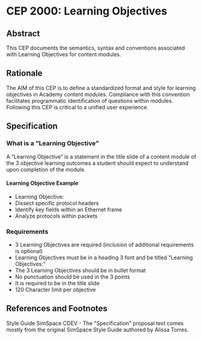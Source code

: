 # CEP 2000: Learning Objectives

## Abstract

This CEP documents the semantics, syntax and conventions associated with Learning Objectives for content modules. 

## Rationale

The AIM of this CEP is to define a standardized format and style for learning objectives in Academy content modules. Compliance with this convention facilitates programmatic identification of questions within modules. Following this CEP is critical to a unified user experience.

## Specification

### What is a “Learning Objective”

A  “Learning Objective” is a statement in the title slide of a content module of the 3 objective learning outcomes a student should expect to understand upon completion of the module. 

#### Learning Objective Example

-  Learning Objective:
-  Dissect specific protocol headers
-  Identify key fields within an Ethernet frame
-  Analyze protocols within packets

### Requirements

-  3 Learning Objectives are required (inclusion of additional requirements is optional)
-  Learning Objectives must be in a heading 3 font and be titled "Learning Objectives:"
-  The 3 Learning Objectives should be in bullet format
-  No punctuation should be used in the 3 points
-  It is required to be in the title slide
-  120 Character limit per objective

## References and Footnotes

Style Guide SimSpace CDEV -  The "Specification" proposal text comes mostly from the original SimSpace Style Guide authored by Alissa Torres.

